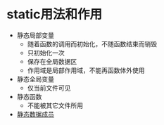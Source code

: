 # static用法和作用

- 静态局部变量
  - 随着函数的调用而初始化，不随函数结束而销毁
  - 只初始化一次
  - 保存在全局数据区
  - 作用域是局部作用域，不能再函数体外使用
- 静态全局变量
  - 仅当前文件可见
- 静态函数
  - 不能被其它文件所用
- [静态数据成员](c++_Static_Member.md)